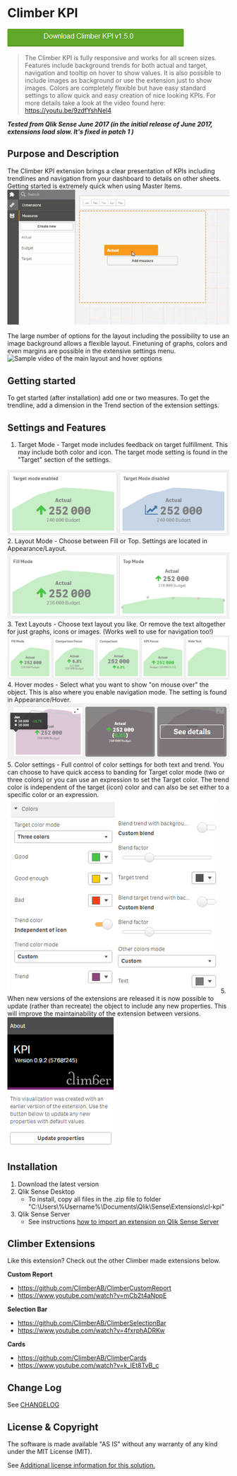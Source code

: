 # Climber KPI
<a href="https://github.com/ClimberAB/ClimberKPI/releases/download/v1.5.0/cl-kpi-v1.5.0.zip" target="_blank"><img src="./screenshots/downloadbutton.png?raw=true" 
alt="Download latest release" width="400" height="40" border="0" /></a> 
>The Climber KPI is fully responsive and works for all screen sizes. Features include background trends for both actual and target, navigation and tooltip on hover to show values. It is also possible to include images as background or use the extension just to show images. Colors are completely flexible but have easy standard settings to allow quick and easy creation of nice looking KPIs. For more details take a look at the video found here: https://youtu.be/9zdfYshNel4

***Tested from Qlik Sense June 2017 (in the initial release of June 2017, extensions load slow. It's fixed in patch 1 )***

## Purpose and Description
The Climber KPI extension brings a clear presentation of KPIs including trendlines and navigation from your dashboard to details on other sheets. Getting started is extremely quick when using Master Items.  
<img src="./screenshots/samplevideo_CreateObject.gif?raw=true" alt="Sample video of object creation" />

The large number of options for the layout including the possibility to use an image background allows a flexible layout. Finetuning of graphs, colors and even margins are possible in the extensive settings menu.  
<img src="./screenshots/samplevideo_MainLayouts.gif?raw=true" alt="Sample video of the main layout and hover options" />

## Getting started
To get started (after installation) add one or two measures. To get the trendline, add a dimension in the Trend section of the extension settings. 

## Settings and Features
1. Target Mode - Target mode includes feedback on target fulfillment. This may include both color and icon. The target mode setting is found in the "Target" section of the settings.  
<img src="./screenshots/screenshot_TargetModeEnabledDisabled.PNG?raw=true" alt="Target Mode Enabled/Disabled" />
2. Layout Mode - Choose between Fill or Top. Settings are located in Appearance/Layout.   
<img src="./screenshots/screenshot_FillTopMode.PNG?raw=true" alt="Fill or Top Layout Mode" />
3. Text Layouts - Choose text layout you like. Or remove the text altogether for just graphs, icons or images. (Works well to use for navigation too!)  
<img src="./screenshots/screenshot_TextLayoutModes.PNG?raw=true" alt="Text Layout Alternatives" />
4. Hover modes - Select what you want to show "on mouse over" the object. This is also where you enable navigation mode. The setting is found in Appearance/Hover.  
<img src="./screenshots/screenshot_HoverModes.PNG?raw=true" alt="Hover mode alternatives" />
5. Color settings - Full control of color settings for both text and trend. You can choose to have quick access to banding for Target color mode (two or three colors) or you can use an expression to set the Target color. The trend color is independent of the target (icon) color and can also be set either to a specific color or an expression.  
<img src="./screenshots/screenshot_ColorSettings.PNG?raw=true" alt="Color Settings" />
5. When new versions of the extensions are released it is now possible to update (rather than recreate) the object to include any new properties. This will improve the maintainability of the extension between versions.  
<img src="./screenshots/screenshot_UpdateProperties.PNG?raw=true" alt="Color Settings" />

## Installation

1. Download the latest version
2. Qlik Sense Desktop
	* To install, copy all files in the .zip file to folder "C:\Users\\%Username%\Documents\Qlik\Sense\Extensions\cl-kpi"
3. Qlik Sense Server
	* See instructions <a href="http://help.qlik.com/en-US/sense/3.2/Subsystems/ManagementConsole/Content/import-extensions.htm"> how to import an extension on Qlik Sense Server </a>

## Climber Extensions
Like this extension? Check out the other Climber made extensions below.

**Custom Report**
* https://github.com/ClimberAB/ClimberCustomReport
* https://www.youtube.com/watch?v=mCb2t4aNppE

**Selection Bar**
* https://github.com/ClimberAB/ClimberSelectionBar
* https://www.youtube.com/watch?v=4fxrphADRKw

**Cards**
* https://github.com/ClimberAB/ClimberCards
* https://www.youtube.com/watch?v=k_IEt8TvB_c

## Change Log

See <a href="CHANGELOG.yml"> CHANGELOG </a>

## License & Copyright
The software is made available "AS IS" without any warranty of any kind under the MIT License (MIT).

See <a href="LICENSE.md"> Additional license information for this solution. </a>




